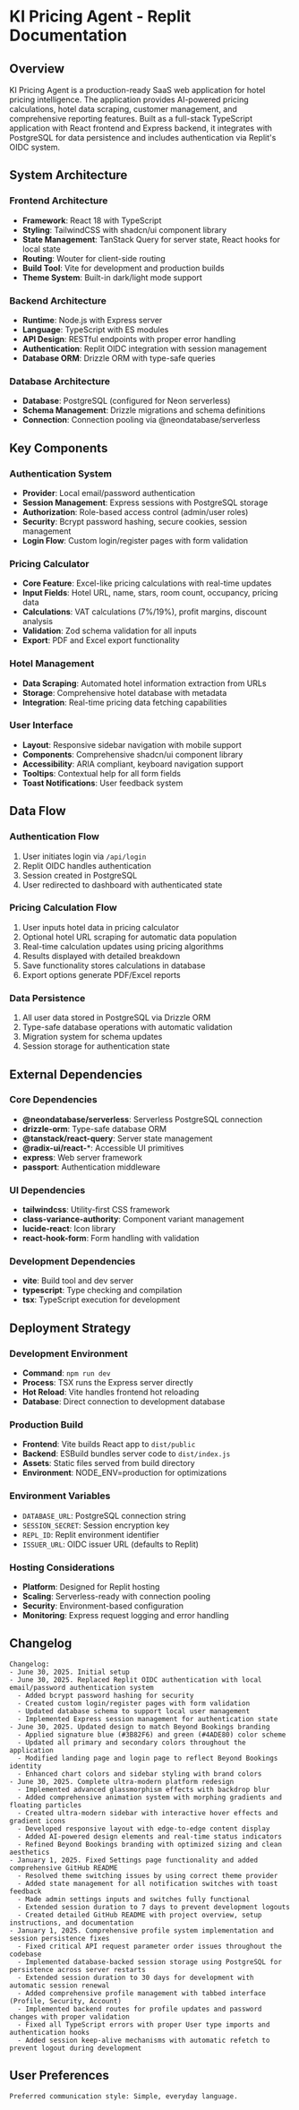 # KI Pricing Agent - Replit Documentation

## Overview

KI Pricing Agent is a production-ready SaaS web application for hotel pricing intelligence. The application provides AI-powered pricing calculations, hotel data scraping, customer management, and comprehensive reporting features. Built as a full-stack TypeScript application with React frontend and Express backend, it integrates with PostgreSQL for data persistence and includes authentication via Replit's OIDC system.

## System Architecture

### Frontend Architecture
- **Framework**: React 18 with TypeScript
- **Styling**: TailwindCSS with shadcn/ui component library
- **State Management**: TanStack Query for server state, React hooks for local state
- **Routing**: Wouter for client-side routing
- **Build Tool**: Vite for development and production builds
- **Theme System**: Built-in dark/light mode support

### Backend Architecture
- **Runtime**: Node.js with Express server
- **Language**: TypeScript with ES modules
- **API Design**: RESTful endpoints with proper error handling
- **Authentication**: Replit OIDC integration with session management
- **Database ORM**: Drizzle ORM with type-safe queries

### Database Architecture
- **Database**: PostgreSQL (configured for Neon serverless)
- **Schema Management**: Drizzle migrations and schema definitions
- **Connection**: Connection pooling via @neondatabase/serverless

## Key Components

### Authentication System
- **Provider**: Local email/password authentication
- **Session Management**: Express sessions with PostgreSQL storage
- **Authorization**: Role-based access control (admin/user roles)
- **Security**: Bcrypt password hashing, secure cookies, session management
- **Login Flow**: Custom login/register pages with form validation

### Pricing Calculator
- **Core Feature**: Excel-like pricing calculations with real-time updates
- **Input Fields**: Hotel URL, name, stars, room count, occupancy, pricing data
- **Calculations**: VAT calculations (7%/19%), profit margins, discount analysis
- **Validation**: Zod schema validation for all inputs
- **Export**: PDF and Excel export functionality

### Hotel Management
- **Data Scraping**: Automated hotel information extraction from URLs
- **Storage**: Comprehensive hotel database with metadata
- **Integration**: Real-time pricing data fetching capabilities

### User Interface
- **Layout**: Responsive sidebar navigation with mobile support
- **Components**: Comprehensive shadcn/ui component library
- **Accessibility**: ARIA compliant, keyboard navigation support
- **Tooltips**: Contextual help for all form fields
- **Toast Notifications**: User feedback system

## Data Flow

### Authentication Flow
1. User initiates login via `/api/login`
2. Replit OIDC handles authentication
3. Session created in PostgreSQL
4. User redirected to dashboard with authenticated state

### Pricing Calculation Flow
1. User inputs hotel data in pricing calculator
2. Optional hotel URL scraping for automatic data population
3. Real-time calculation updates using pricing algorithms
4. Results displayed with detailed breakdown
5. Save functionality stores calculations in database
6. Export options generate PDF/Excel reports

### Data Persistence
1. All user data stored in PostgreSQL via Drizzle ORM
2. Type-safe database operations with automatic validation
3. Migration system for schema updates
4. Session storage for authentication state

## External Dependencies

### Core Dependencies
- **@neondatabase/serverless**: Serverless PostgreSQL connection
- **drizzle-orm**: Type-safe database ORM
- **@tanstack/react-query**: Server state management
- **@radix-ui/react-***: Accessible UI primitives
- **express**: Web server framework
- **passport**: Authentication middleware

### UI Dependencies
- **tailwindcss**: Utility-first CSS framework
- **class-variance-authority**: Component variant management
- **lucide-react**: Icon library
- **react-hook-form**: Form handling with validation

### Development Dependencies
- **vite**: Build tool and dev server
- **typescript**: Type checking and compilation
- **tsx**: TypeScript execution for development

## Deployment Strategy

### Development Environment
- **Command**: `npm run dev`
- **Process**: TSX runs the Express server directly
- **Hot Reload**: Vite handles frontend hot reloading
- **Database**: Direct connection to development database

### Production Build
- **Frontend**: Vite builds React app to `dist/public`
- **Backend**: ESBuild bundles server code to `dist/index.js`
- **Assets**: Static files served from build directory
- **Environment**: NODE_ENV=production for optimizations

### Environment Variables
- `DATABASE_URL`: PostgreSQL connection string
- `SESSION_SECRET`: Session encryption key
- `REPL_ID`: Replit environment identifier
- `ISSUER_URL`: OIDC issuer URL (defaults to Replit)

### Hosting Considerations
- **Platform**: Designed for Replit hosting
- **Scaling**: Serverless-ready with connection pooling
- **Security**: Environment-based configuration
- **Monitoring**: Express request logging and error handling

## Changelog

```
Changelog:
- June 30, 2025. Initial setup
- June 30, 2025. Replaced Replit OIDC authentication with local email/password authentication system
  - Added bcrypt password hashing for security
  - Created custom login/register pages with form validation
  - Updated database schema to support local user management
  - Implemented Express session management for authentication state
- June 30, 2025. Updated design to match Beyond Bookings branding
  - Applied signature blue (#3B82F6) and green (#4ADE80) color scheme
  - Updated all primary and secondary colors throughout the application
  - Modified landing page and login page to reflect Beyond Bookings identity
  - Enhanced chart colors and sidebar styling with brand colors
- June 30, 2025. Complete ultra-modern platform redesign
  - Implemented advanced glassmorphism effects with backdrop blur
  - Added comprehensive animation system with morphing gradients and floating particles
  - Created ultra-modern sidebar with interactive hover effects and gradient icons
  - Developed responsive layout with edge-to-edge content display
  - Added AI-powered design elements and real-time status indicators
  - Refined Beyond Bookings branding with optimized sizing and clean aesthetics
- January 1, 2025. Fixed Settings page functionality and added comprehensive GitHub README
  - Resolved theme switching issues by using correct theme provider
  - Added state management for all notification switches with toast feedback
  - Made admin settings inputs and switches fully functional
  - Extended session duration to 7 days to prevent development logouts
  - Created detailed GitHub README with project overview, setup instructions, and documentation
- January 1, 2025. Comprehensive profile system implementation and session persistence fixes
  - Fixed critical API request parameter order issues throughout the codebase
  - Implemented database-backed session storage using PostgreSQL for persistence across server restarts
  - Extended session duration to 30 days for development with automatic session renewal
  - Added comprehensive profile management with tabbed interface (Profile, Security, Account)
  - Implemented backend routes for profile updates and password changes with proper validation
  - Fixed all TypeScript errors with proper User type imports and authentication hooks
  - Added session keep-alive mechanisms with automatic refetch to prevent logout during development
```

## User Preferences

```
Preferred communication style: Simple, everyday language.
```